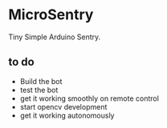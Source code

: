 # MicroSentry
Tiny Simple Arduino Sentry.

## to do

- Build the bot
- test the bot
- get it working smoothly on remote control
- start opencv development
- get it working autonomously